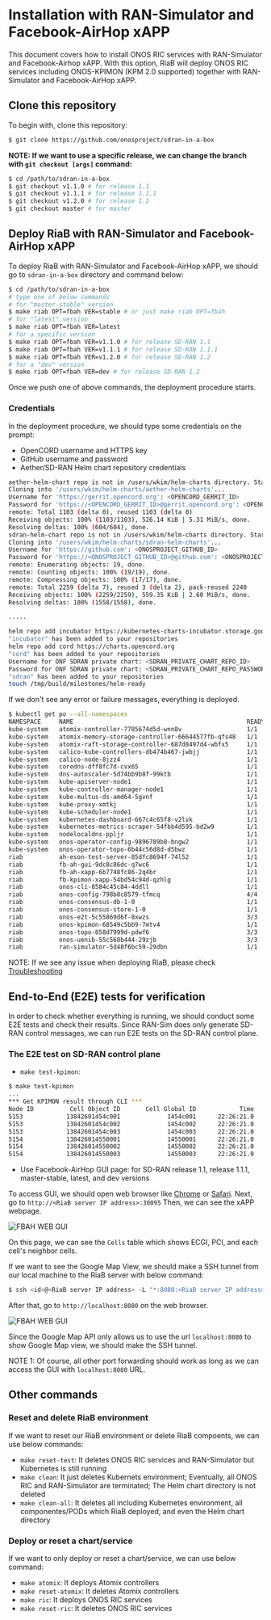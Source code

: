 # Installation with RAN-Simulator and Facebook-AirHop xAPP
This document covers how to install ONOS RIC services with RAN-Simulator and Facebook-Airhop xAPP.
With this option, RiaB will deploy ONOS RIC services including ONOS-KPIMON (KPM 2.0 supported) together with RAN-Simulator and Facebook-AirHop xAPP.

## Clone this repository
To begin with, clone this repository:
```bash
$ git clone https://github.com/onosproject/sdran-in-a-box
```
**NOTE: If we want to use a specific release, we can change the branch with `git checkout [args]` command:**
```bash
$ cd /path/to/sdran-in-a-box
$ git checkout v1.1.0 # for release 1.1
$ git checkout v1.1.1 # for release 1.1.1
$ git checkout v1.2.0 # for release 1.2
$ git checkout master # for master
```

## Deploy RiaB with RAN-Simulator and Facebook-AirHop xAPP
To deploy RiaB with RAN-Simulator and Facebook-AirHop xAPP, we should go to `sdran-in-a-box` directory and command below:
```bash
$ cd /path/to/sdran-in-a-box
# type one of below commands
# for "master-stable" version
$ make riab OPT=fbah VER=stable # or just make riab OPT=fbah
# for "latest" version
$ make riab OPT=fbah VER=latest
# for a specific version
$ make riab OPT=fbah VER=v1.1.0 # for release SD-RAN 1.1
$ make riab OPT=fbah VER=v1.1.1 # for release SD-RAN 1.1.1
$ make riab OPT=fbah VER=v1.2.0 # for release SD-RAN 1.2
# for a "dev" version
$ make riab OPT=fbah VER=dev # for release SD-RAN 1.2
```

Once we push one of above commands, the deployment procedure starts.

### Credentials
In the deployment procedure, we should type some credentials on the prompt:
* OpenCORD username and HTTPS key
* GitHub username and password
* Aether/SD-RAN Helm chart repository credentials

```bash
aether-helm-chart repo is not in /users/wkim/helm-charts directory. Start to clone - it requires HTTPS key
Cloning into '/users/wkim/helm-charts/aether-helm-charts'...
Username for 'https://gerrit.opencord.org': <OPENCORD_GERRIT_ID>
Password for 'https://<OPENCORD_GERRIT_ID>@gerrit.opencord.org': <OPENCORD_GERRIT_HTTPS_KEY>
remote: Total 1103 (delta 0), reused 1103 (delta 0)
Receiving objects: 100% (1103/1103), 526.14 KiB | 5.31 MiB/s, done.
Resolving deltas: 100% (604/604), done.
sdran-helm-chart repo is not in /users/wkim/helm-charts directory. Start to clone - it requires Github credential
Cloning into '/users/wkim/helm-charts/sdran-helm-charts'...
Username for 'https://github.com': <ONOSPROJECT_GITHUB_ID>
Password for 'https://<ONOSPROJECT_GITHUB_ID>@github.com': <ONOSPROJECT_GITHUB_PASSWORD>
remote: Enumerating objects: 19, done.
remote: Counting objects: 100% (19/19), done.
remote: Compressing objects: 100% (17/17), done.
remote: Total 2259 (delta 7), reused 3 (delta 2), pack-reused 2240
Receiving objects: 100% (2259/2259), 559.35 KiB | 2.60 MiB/s, done.
Resolving deltas: 100% (1558/1558), done.

.....

helm repo add incubator https://kubernetes-charts-incubator.storage.googleapis.com/
"incubator" has been added to your repositories
helm repo add cord https://charts.opencord.org
"cord" has been added to your repositories
Username for ONF SDRAN private chart: <SDRAN_PRIVATE_CHART_REPO_ID>
Password for ONF SDRAN private chart: <SDRAN_PRIVATE_CHART_REPO_PASSWORD>
"sdran" has been added to your repositories
touch /tmp/build/milestones/helm-ready
```

If we don't see any error or failure messages, everything is deployed.
```bash
$ kubectl get po --all-namespaces
NAMESPACE     NAME                                                READY   STATUS    RESTARTS   AGE
kube-system   atomix-controller-7785674d5d-wnn8v                  1/1     Running   0          45h
kube-system   atomix-memory-storage-controller-66644577fb-qfs48   1/1     Running   0          45h
kube-system   atomix-raft-storage-controller-687d8497d4-wbfx5     1/1     Running   0          45h
kube-system   calico-kube-controllers-db474b467-jwbjj             1/1     Running   0          8d
kube-system   calico-node-8jzz4                                   1/1     Running   0          8d
kube-system   coredns-dff8fc7d-cvx65                              1/1     Running   0          8d
kube-system   dns-autoscaler-5d74bb9b8f-99ktb                     1/1     Running   0          8d
kube-system   kube-apiserver-node1                                1/1     Running   0          8d
kube-system   kube-controller-manager-node1                       1/1     Running   0          8d
kube-system   kube-multus-ds-amd64-5gvnf                          1/1     Running   0          8d
kube-system   kube-proxy-xmtkj                                    1/1     Running   0          8d
kube-system   kube-scheduler-node1                                1/1     Running   0          8d
kube-system   kubernetes-dashboard-667c4c65f8-v2lvk               1/1     Running   0          8d
kube-system   kubernetes-metrics-scraper-54fbb4d595-bd2w9         1/1     Running   0          8d
kube-system   nodelocaldns-ppljr                                  1/1     Running   0          8d
kube-system   onos-operator-config-9896789b8-bngw2                1/1     Running   0          45h
kube-system   onos-operator-topo-6b44c56d8d-d5bwz                 1/1     Running   0          45h
riab          ah-eson-test-server-85dfc8694f-74l52                1/1     Running   0          2m34s
riab          fb-ah-gui-9dc8c86dc-q7wc6                           1/1     Running   0          2m34s
riab          fb-ah-xapp-6b7748fc86-2q4br                         1/1     Running   3          2m34s
riab          fb-kpimon-xapp-54bd54c94d-qzhlg                     1/1     Running   3          2m34s
riab          onos-cli-8584c45c84-4ddll                           1/1     Running   0          2m34s
riab          onos-config-798b8c8579-tfmcq                        4/4     Running   0          2m34s
riab          onos-consensus-db-1-0                               1/1     Running   0          2m34s
riab          onos-consensus-store-1-0                            1/1     Running   0          2m33s
riab          onos-e2t-5c55869d6f-8xwzs                           3/3     Running   0          2m33s
riab          onos-kpimon-68549c5bb9-7mtv4                        1/1     Running   0          2m34s
riab          onos-topo-858d7999d-pdwf6                           3/3     Running   0          2m34s
riab          onos-uenib-55c568b444-29zjb                         3/3     Running   0          2m34s
riab          ran-simulator-5d48f6bc59-29dbn                      1/1     Running   0          2m34s
```

NOTE: If we see any issue when deploying RiaB, please check [Troubleshooting](./troubleshooting.md)

## End-to-End (E2E) tests for verification
In order to check whether everything is running, we should conduct some E2E tests and check their results.
Since RAN-Sim does only generate SD-RAN control messages, we can run E2E tests on the SD-RAN control plane.

### The E2E test on SD-RAN control plane
* `make test-kpimon`: 
```bash
$ make test-kpimon
...
*** Get KPIMON result through CLI ***
Node ID          Cell Object ID       Cell Global ID            Time    RRC.Conn.Avg    RRC.Conn.Max    RRC.ConnEstabAtt.Sum    RRC.ConnEstabSucc.Sum    RRC.ConnReEstabAtt.HOFail    RRC.ConnReEstabAtt.Other    RRC.ConnReEstabAtt.Sum    RRC.ConnReEstabAtt.reconfigFail
5153            13842601454c001             1454c001      22:26:21.0               1               1                       0                        0                            0                           0                         0                                  0
5153            13842601454c002             1454c002      22:26:21.0               4               5                       0                        0                            0                           0                         0                                  0
5153            13842601454c003             1454c003      22:26:21.0               0               1                       0                        0                            0                           0                         0                                  0
5154            138426014550001             14550001      22:26:21.0               1               2                       0                        0                            0                           0                         0                                  0
5154            138426014550002             14550002      22:26:21.0               4               5                       0                        0                            0                           0                         0                                  0
5154            138426014550003             14550003      22:26:21.0               0               2                       0                        0                            0                           0                         0                                  0
```

* Use Facebook-AirHop GUI page: for SD-RAN release 1.1, release 1.1.1, master-stable, latest, and dev versions

To access GUI, we should open web browser like [Chrome](https://www.google.com/chrome/) or [Safari](https://www.apple.com/safari/).
Next, go to `http://<RiaB server IP address>:30095`
Then, we can see the xAPP webpage.

![FBAH WEB GUI](./figures/fbah-no-map.png)

On this page, we can see the `Cells` table which shows ECGI, PCI, and each cell's neighbor cells.

If we want to see the Google Map View, we should make a SSH tunnel from our local machine to the RiaB server with below command:
```bash
$ ssh <id>@<RiaB server IP address> -L "*:8080:<RiaB server IP address>:30095"
```
After that, go to `http://localhost:8080` on the web browser.

![FBAH WEB GUI](./figures/fbah-with-map.png)

Since the Google Map API only allows us to use the url `localhost:8080` to show Google Map view, we should make the SSH tunnel.

NOTE 1: Of course, all other port forwarding should work as long as we can access the GUI with `localhost:8080` URL.

## Other commands
### Reset and delete RiaB environment
If we want to reset our RiaB environment or delete RiaB compoents, we can use below commands:
* `make reset-test`: It deletes ONOS RIC services and RAN-Simulator but Kubernetes is still running
* `make clean`: It just deletes Kubernets environment; Eventually, all ONOS RIC and RAN-Simulator are terminated; The Helm chart directory is not deleted
* `make clean-all`: It deletes all including Kubernetes environment, all componentes/PODs which RiaB deployed, and even the Helm chart directory

### Deploy or reset a chart/service
If we want to only deploy or reset a chart/service, we can use below command:
* `make atomix`: It deploys Atomix controllers
* `make reset-atomix`: It deletes Atomix controllers
* `make ric`: It deploys ONOS RIC services
* `make reset-ric`: It deletes ONOS RIC services